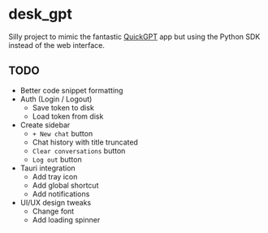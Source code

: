 # desk_gpt

Silly project to mimic the fantastic [QuickGPT](https://sindresorhus.gumroad.com/l/quickgpt) app but using the Python SDK instead of the web interface.

## TODO
* Better code snippet formatting
* Auth (Login / Logout)
  * Save token to disk
  * Load token from disk
* Create sidebar
  * `+ New chat` button
  * Chat history with title truncated
  * `Clear conversations` button
  * `Log out` button
* Tauri integration
  * Add tray icon
  * Add global shortcut
  * Add notifications
* UI/UX design tweaks
  * Change font
  * Add loading spinner
